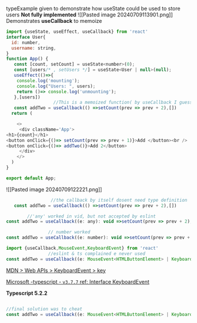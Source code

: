 typeExample  given to demonstrate how useState could be used to store users 
**Not fully implemented**
![[Pasted image 20240709113901.png]]
Demonstrates **useCallback** to memoize
```js
import {useState, useEffect, useCallback} from 'react'
interface User{
  id: number,
  username: string,
}
function App() {                                         
   const [count, setCount] = useState<number>(0);
   const [users/* , setUsers */] = useState<User | null>(null);
   useEffect(()=>{
    console.log('mounting');
    console.log("Users: ", users);
    return ()=> console.log('unmounting');
   },[users])
                  //This is a memoized function( by useCallback I guess).
   const addTwo = useCallback(() =>setCount(prev => prev + 2),[])
  return (

    <>
     <div className='App'>
<h1>{count}</h1>
<button onClick={()=> setCount(prev => prev + 1)}>Add </button><br />
<button onClick={()=> addTwo()}>Add 2</button>
     </div>
    </>
  )
}

export default App;
```
![[Pasted image 20240709122221.png]]

```js
                 //the callback by itself dosent need type definition
   const addTwo = useCallback(() =>setCount(prev => prev + 2),[])
```

```js
		//'any' worked in vid, but not accepted by eslint 
const addTwo = useCallback((e: any): void =>setCount(prev => prev + 2),[])
```

```js
				// number worked
const addTwo = useCallback((e: number): void =>setCount(prev => prev + 2),[])
```

```js
import {useCallback,MouseEvent,KeyboardEvent} from 'react'
				//eslint & ts complained e never used
const addTwo = useCallback((e: MouseEvent<HTMLButtonElement> | KeyboardEvent<HTMLButtonElement>): void =>setCount(prev => prev + 2),[])
```

[MDN > Web APIs > KeyboardEvent > key](https://developer.mozilla.org/en-US/docs/Web/API/KeyboardEvent/key)

[Microsoft -typescript - `v3.7.7` ref: Interface KeyboardEvent](https://microsoft.github.io/PowerBI-JavaScript/interfaces/_node_modules_typedoc_node_modules_typescript_lib_lib_dom_d_.keyboardevent.html)

**Typescript 5.2.2**
```js

//final solution was to cheat
const addTwo = useCallback((e: MouseEvent<HTMLButtonElement> | KeyboardEvent<HTMLButtonElement>): void =>{setCount(prev => prev + 2),console.log(e)},[]);
```

